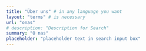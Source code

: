 ```yaml
---
title: "Über uns" # in any language you want
layout: "terms" # is necessary
url: "onas"
# description: "Description for Search"
summary: "O nas"
placeholder: "placeholder text in search input box"
---
```

